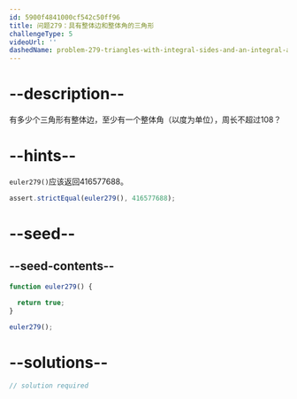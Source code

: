 ```yaml
---
id: 5900f4841000cf542c50ff96
title: 问题279：具有整体边和整体角的三角形
challengeType: 5
videoUrl: ''
dashedName: problem-279-triangles-with-integral-sides-and-an-integral-angle
---
```


# --description--

有多少个三角形有整体边，至少有一个整体角（以度为单位），周长不超过108？

# --hints--

`euler279()`应该返回416577688。

```js
assert.strictEqual(euler279(), 416577688);
```

# --seed--

## --seed-contents--

```js
function euler279() {

  return true;
}

euler279();
```

# --solutions--

```js
// solution required
```

